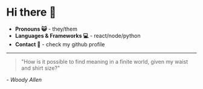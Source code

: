 # Hi there 👋

- **Pronouns 😺** - they/them
- **Languages & Frameworks 💻** - react/node/python
- **Contact 📨** - check my github profile
---

> "How is it possible to find meaning in a finite world, given my waist and shirt size?"

*- Woody Allen*